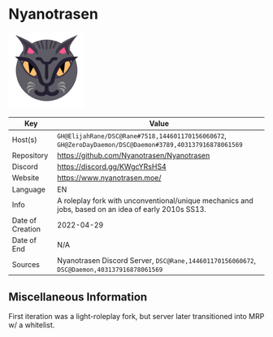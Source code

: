 # Nyanotrasen

<img src="icon.svg" width=150>

| Key  | Value |
| ------------- | ------------- |
| Host(s) | `GH@ElijahRane/DSC@Rane#7518,144601170156060672`, `GH@ZeroDayDaemon/DSC@Daemon#3789,403137916878061569` |
| Repository  | https://github.com/Nyanotrasen/Nyanotrasen |
| Discord  | https://discord.gg/KWgcYRsHS4 |
| Website | https://www.nyanotrasen.moe/ |
| Language | EN |
| Info | A roleplay fork with unconventional/unique mechanics and jobs, based on an idea of early 2010s SS13. |
| Date of Creation | 2022-04-29 |
| Date of End |  N/A |
| Sources | Nyanotrasen Discord Server, `DSC@Rane,144601170156060672`, `DSC@Daemon,403137916878061569` |

## Miscellaneous Information

First iteration was a light-roleplay fork, but server later transitioned into MRP w/ a whitelist.
